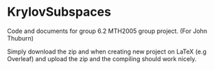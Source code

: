 # KrylovSubspaces
Code and documents for group 6.2 MTH2005 group project. (For John Thuburn)

Simply download the zip and when creating new project on LaTeX (e.g Overleaf) and upload the zip and the compiling should work nicely.
